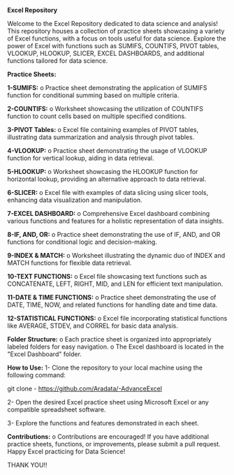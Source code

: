 **Excel Repository**

Welcome to the Excel Repository dedicated to data science and analysis! This repository houses a collection of practice sheets showcasing a variety of Excel functions, with a focus on tools useful for data science. Explore the power of Excel with functions such as SUMIFS, COUNTIFS, PIVOT tables, VLOOKUP, HLOOKUP, SLICER, EXCEL DASHBOARDS, and additional functions tailored for data science.

**Practice Sheets:**

**1-SUMIFS:**
o Practice sheet demonstrating the application of SUMIFS function for conditional summing based on multiple criteria.

**2-COUNTIFS:**
o Worksheet showcasing the utilization of COUNTIFS function to count cells based on multiple specified conditions.

**3-PIVOT Tables:**
o Excel file containing examples of PIVOT tables, illustrating data summarization and analysis through pivot tables.

**4-VLOOKUP:**
o Practice sheet demonstrating the usage of VLOOKUP function for vertical lookup, aiding in data retrieval.

**5-HLOOKUP:**
o Worksheet showcasing the HLOOKUP function for horizontal lookup, providing an alternative approach to data retrieval.

**6-SLICER:**
o Excel file with examples of data slicing using slicer tools, enhancing data visualization and manipulation.

**7-EXCEL DASHBOARD:**
o Comprehensive Excel dashboard combining various functions and features for a holistic representation of data insights.

**8-IF, AND, OR:**
o Practice sheet demonstrating the use of IF, AND, and OR functions for conditional logic and decision-making.

**9-INDEX & MATCH:**
o Worksheet illustrating the dynamic duo of INDEX and MATCH functions for flexible data retrieval.

**10-TEXT FUNCTIONS:**
o Excel file showcasing text functions such as CONCATENATE, LEFT, RIGHT, MID, and LEN for efficient text manipulation.

**11-DATE & TIME FUNCTIONS:**
o Practice sheet demonstrating the use of DATE, TIME, NOW, and related functions for handling date and time data.

**12-STATISTICAL FUNCTIONS:**
o Excel file incorporating statistical functions like AVERAGE, STDEV, and CORREL for basic data analysis.

**Folder Structure:**
o Each practice sheet is organized into appropriately labeled folders for easy navigation.
o The Excel dashboard is located in the "Excel Dashboard" folder.

**How to Use:**
1- Clone the repository to your local machine using the following command:

git clone - https://github.com/Aradata/-AdvanceExcel

2- Open the desired Excel practice sheet using Microsoft Excel or any compatible spreadsheet software.

3- Explore the functions and features demonstrated in each sheet.

**Contributions:**
o Contributions are encouraged! If you have additional practice sheets, functions, or improvements, please submit a pull request.
Happy Excel practicing for Data Science!

THANK YOU!!
